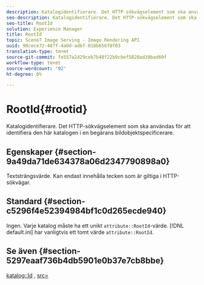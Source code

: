 ```yaml
---
description: Katalogidentifierare. Det HTTP-sökvägselement som ska användas för att identifiera den här katalogen i en begärans bildobjektspecificerare.
seo-description: Katalogidentifierare. Det HTTP-sökvägselement som ska användas för att identifiera den här katalogen i en begärans bildobjektspecificerare.
seo-title: RootId
solution: Experience Manager
title: RootId
topic: Scene7 Image Serving - Image Rendering API
uuid: 98cece72-487f-4a0d-ad6f-018b656f0f03
translation-type: tm+mt
source-git-commit: fe557a2429ceb7b48f22b9cbef5820ad39bad69f
workflow-type: tm+mt
source-wordcount: '92'
ht-degree: 0%

---
```



# RootId{#rootid}

Katalogidentifierare. Det HTTP-sökvägselement som ska användas för att identifiera den här katalogen i en begärans bildobjektspecificerare.

## Egenskaper {#section-9a49da71de634378a06d2347790898a0}

Textsträngsvärde. Kan endast innehålla tecken som är giltiga i HTTP-sökvägar.

## Standard {#section-c5296f4e52394984bf1c0d265ecde940}

Ingen. Varje katalog måste ha ett unikt `attribute::RootId`-värde. [!DNL default.ini] har vanligtvis ett tomt värde  `attribute::RootId`.

## Se även {#section-5297eaaf736b4db5901e0b37e7cb8bbe}

[katalog::Id](/help/aem-is-ir-api/is-api/image-catalog/image-serving-api-ref/c-image-catalog-reference/c-image-svg-data-reference/c-image-data-reference/r-id-cat.md) ,  [src=](../../../../../is-api/http-ref/image-serving-api-ref/c-http-protocol-reference/c-command-reference/r-src.md#reference-f6506637778c4c69bf106a7924a91ab1)
